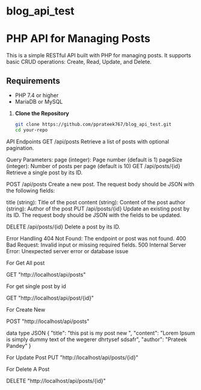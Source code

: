# blog_api_test

# PHP API for Managing Posts

This is a simple RESTful API built with PHP for managing posts. It supports basic CRUD operations: Create, Read, Update, and Delete.

## Requirements

- PHP 7.4 or higher
- MariaDB or MySQL

1. **Clone the Repository**

   ```bash
   git clone https://github.com/pprateek767/blog_api_test.git
   cd your-repo


API Endpoints
GET /api/posts
Retrieve a list of posts with optional pagination.

Query Parameters:
page (integer): Page number (default is 1)
pageSize (integer): Number of posts per page (default is 10)
GET /api/posts/{id}
Retrieve a single post by its ID.

POST /api/posts
Create a new post. The request body should be JSON with the following fields:

title (string): Title of the post
content (string): Content of the post
author (string): Author of the post
PUT /api/posts/{id}
Update an existing post by its ID. The request body should be JSON with the fields to be updated.

DELETE /api/posts/{id}
Delete a post by its ID.

Error Handling
404 Not Found: The endpoint or post was not found.
400 Bad Request: Invalid input or missing required fields.
500 Internal Server Error: Unexpected server error or database issue

For Get All post 

GET "http://localhost/api/posts"

For get single post by id 

GET "http://localhost/api/post/{id}"

For Create New

POST "http://localhost/api/posts"

data type JSON 
{
   "title": "this pst is my post new ",
    "content": "Lorem Ipsum is simply dummy text of the wegerer dhrtysef sdsafr",
    "author": "Prateek Pandey"
}

For Update Post 
PUT "http://localhost/api/posts/{id}"


For Delete A Post

DELETE "http://localhost/api/posts/{id}"

